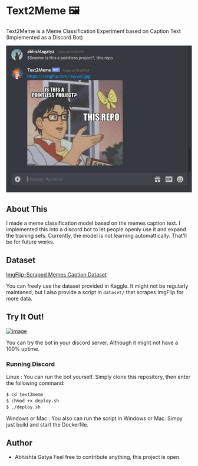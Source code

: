 # Text2Meme 🖼️ 
Text2Meme is a Meme Classification Experiment based on Caption Text (Implemented as a Discord Bot)

![](assets/docs/Preview.PNG)

## About This

I made a meme classification model based on the memes caption text. I implemented this into a discord bot to let people openly use it and expand the training sets. Currently, the model is not learning automattically. That'll be for future works.

## Dataset

[ImgFlip-Scraped Memes Caption Dataset](https://www.kaggle.com/abhishtagatya/imgflipscraped-memes-caption-dataset)

You can freely use the dataset provided in Kaggle. It might not be regularly maintaned, but I also provide a script in `dataset/` that scrapes ImgFlip for more data.

## Try It Out!

[![image](https://user-images.githubusercontent.com/7288322/34429152-141689f8-ecb9-11e7-8003-b5a10a5fcb29.png)](https://discordapp.com/api/oauth2/authorize?client_id=691313752037130312&permissions=522304&scope=bot)

You can try the bot in your discord server. Although it might not have a 100% uptime.

### Running Discord

Linux :
You can run the bot yourself. Simply clone this repository, then enter the following command:
```sh
$ cd text2meme
$ chmod +x deploy.sh
$ ./deploy.sh
```

Windows or Mac :
You also can run the script in Windows or Mac. Simpy just build and start the Dockerfile.

## Author

- Abhishta Gatya
  Feel free to contribute anything, this project is open.


